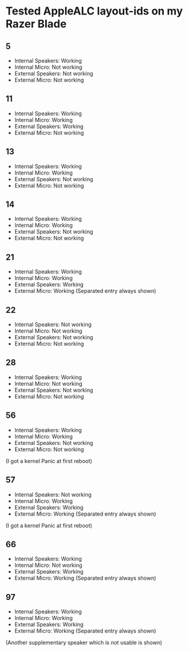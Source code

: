 # Tested AppleALC layout-ids on my Razer Blade

## 5
* Internal Speakers: Working
*  Internal Micro: Not working
*  External Speakers: Not working
*  External Micro: Not working

## 11
*  Internal Speakers: Working
*  Internal Micro: Working
*  External Speakers: Working
*  External Micro: Not working

## 13
*  Internal Speakers: Working
*  Internal Micro: Working
*  External Speakers: Not working
*  External Micro: Not working

## 14
*  Internal Speakers: Working
*  Internal Micro: Working
*  External Speakers: Not working
*  External Micro: Not working

## 21
*  Internal Speakers: Working
*  Internal Micro: Working
*  External Speakers: Working
*  External Micro: Working (Separated entry always shown)

## 22
*  Internal Speakers: Not working
*  Internal Micro: Not working
*  External Speakers: Not working
*  External Micro: Not working

## 28
*  Internal Speakers: Working
*  Internal Micro: Not working
*  External Speakers: Not working
*  External Micro: Not working

## 56
*  Internal Speakers: Working
*  Internal Micro: Working
*  External Speakers: Not working
*  External Micro: Not working

(I got a kernel Panic at first reboot)

## 57
*  Internal Speakers: Not working
*  Internal Micro: Working
*  External Speakers: Working
*  External Micro: Working (Separated entry always shown)

(I got a kernel Panic at first reboot)

## 66
*  Internal Speakers: Working
*  Internal Micro: Not working
*  External Speakers: Working
*  External Micro: Working (Separated entry always shown)

## 97
*  Internal Speakers: Working
*  Internal Micro: Working
*  External Speakers: Working
*  External Micro: Working (Separated entry always shown)

(Another supplementary speaker which is not usable is shown)
